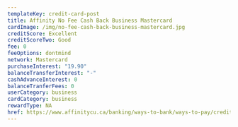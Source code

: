 ```yaml
---
templateKey: credit-card-post
title: Affinity No Fee Cash Back Business Mastercard
cardImage: /img/no-fee-cash-back-business-mastercard.jpg
creditScore: Excellent
creditScoreTwo: Good
fee: 0
feeOptions: dontmind
network: Mastercard
purchaseInterest: "19.90"
balanceTransferInterest: "-"
cashAdvanceInterest: 0
balanceTranferFees: 0
userCategory: business
cardCategory: business
rewardType: NA
href: https://www.affinitycu.ca/banking/ways-to-bank/ways-to-pay/credit-cards/business-credit-cards
---
```

